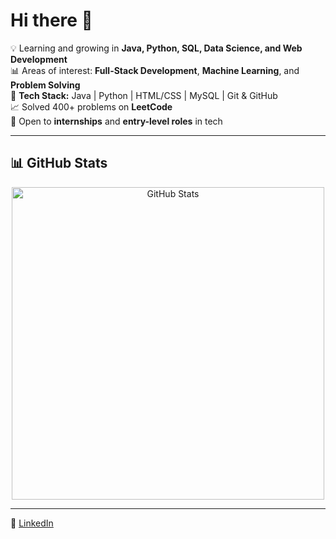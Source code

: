 # Hi there 👋

💡 Learning and growing in **Java, Python, SQL, Data Science, and Web Development**  
📊 Areas of interest: **Full-Stack Development**, **Machine Learning**, and **Problem Solving**  
🔧 **Tech Stack:** Java | Python | HTML/CSS | MySQL | Git & GitHub  
📈 Solved 400+ problems on **LeetCode**  
🌱 Open to **internships** and **entry-level roles** in tech  

---

## 📊 GitHub Stats
<p align="center">
  <img src="03825145-1937-4ba7-8ce5-3494e1241276.png" alt="GitHub Stats" width="500"/>
</p>

---

🔗 [LinkedIn](https://www.linkedin.com/in/rina-508462249/)
